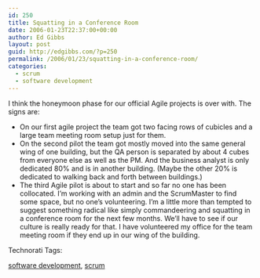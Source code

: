 ```yaml
---
id: 250
title: Squatting in a Conference Room
date: 2006-01-23T22:37:00+00:00
author: Ed Gibbs
layout: post
guid: http://edgibbs.com/?p=250
permalink: /2006/01/23/squatting-in-a-conference-room/
categories:
  - scrum
  - software development
---
```

I think the honeymoon phase for our official Agile projects is over with. The signs are:

  * On our first agile project the team got two facing rows of cubicles and a large team meeting room setup just for them.
  * On the second pilot the team got mostly moved into the same general wing of one building, but the QA person is separated by about 4 cubes from everyone else as well as the PM. And the business analyst is only dedicated 80% and is in another building. (Maybe the other 20% is dedicated to walking back and forth between buildings.)
  * The third Agile pilot is about to start and so far no one has been collocated. I&#8217;m working with an admin and the ScrumMaster to find some space, but no one&#8217;s volunteering. I&#8217;m a little more than tempted to suggest something radical like simply commandeering and squatting in a conference room for the next few months. We&#8217;ll have to see if our culture is really ready for that. I have volunteered my office for the team meeting room if they end up in our wing of the building.

<!-- Technorati Tags Start -->

Technorati Tags:
  
<a href="http://technorati.com/tag/software%20development" rel="tag">software development</a>, <a href="http://technorati.com/tag/scrum" rel="tag">scrum</a> 

<!-- Technorati Tags End -->
